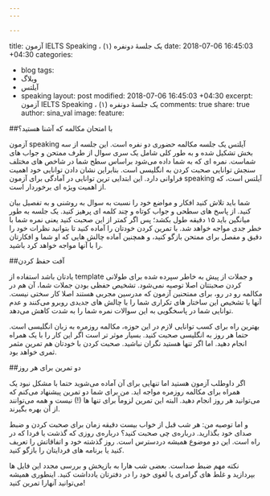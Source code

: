 ```yaml
---
---

---
```

title: آزمون IELTS Speaking ، یک جلسهٔ دونفره (۱)
date: 2018-07-06 16:45:03 +04:30
categories:
- blog
tags:
- وبلاگ
- آیلتس
- speaking
layout: post
modified: 2018-07-06 16:45:03 +04:30
excerpt:  آزمون IELTS Speaking ، یک جلسهٔ دونفره (۱)
comments: true
share: true
author: sina_val
image:
  feature: 







##با امتحان مکالمه که آشنا هستید؟



آزمون speaking آیلتس یک جلسه مکالمه حضوری دو نفره است. این جلسه از سه بخش تشکیل شده و به طور کلی شامل یک سری سوال از طرف ممتحن و جواب های شماست. نمره ای که به شما داده می‌شود براساس سطح شما در شاخص های مختلف سنجش توانایی صحبت کردن به انگلیسی است. بنابراین نشان دادن توانایی خود اهمیت فراوانی دارد. این ابتدایی ترین توانایی در آمادگی برای آزمون speaking آیلتس است، که از اهمیت ویژه ای برخوردار است.



شما باید تلاش کنید افکار و مواضع خود را نسبت به سوال به روشنی و به تفصیل بیان کنید. از پاسخ های سطحی و جواب کوتاه و چند کلمه ای پرهیز کنید. یک جلسه به طور میانگین باید ۱۵ دقیقه طول بکشد؛ پس اگر کمتر از این صحبت کنید یعنی نمره شما با خطر جدی مواجه خواهد شد. با تمرین کردن خودتان را آماده کنید تا بتوانید نظرات خود را دقیق و مفصل برای ممتحن بازگو کنید، و همچنین آماده چالش هایی که او شما و افکارتان را با آنها مواجه خواهد کرد باشید.



##آفت حفظ کردن



یادتان باشد استفاده از template و جملات از پیش به خاطر سپرده شده برای طولانی کردن صحبتتان اصلا توصیه نمی‌شود. تشخیص حفظی بودن جملات  شما، آن هم در مکالمه رو در رو، برای ممتحنین آزمون که مدرسین مجربی هستند اصلا کار سختی نیست. آنها با تشخیص این ساختار های تکراری شما را با چالش های جدیدی روبرو می‌کنند و عدم توانایی شما در پاسخگویی به این سوالات نمره شما را به شدت کاهش می‌دهد.



بهترین راه برای کسب توانایی لازم در این حوزه، مکالمه روزمره به زبان انگلیسی است. حتما هر روز به انگلیسی صحبت کنید. بسیار موثر تر است اگر این کار را با یک همراه انجام دهید. اما اگر تنها هستید نگران نباشید. صحبت کردن با خودتان هم تمرین مثمر ثمری خواهد بود.



##دو تمرین برای هر روز



اگر داوطلب آزمون هستید اما تنهایی برای آن آماده می‌شوید حتما با مشکل نبود یک همراه برای مکالمه روزمره مواجه اید. من برای شما دو تمرین پیشنهاد می‌کنم که می‌توانید هر روز انجام دهید. البته این تمرین لزوماً برای تنها ها (!) نیست و همه می‌توانند از آن بهره بگیرند.

و اما توصیه من: هر شب قبل از خواب بیست دقیقه زمان برای صحبت کردن و ضبط صدای خود بگذارید. درباره‌ی چی صحبت کنید؟ درباره‌ی روزی که گذشت یا فردا که در راه است. این دو موضوع همیشه دردسترس است. روز گذشته خود و اتفاقاتش را تعریف کنید یا برنامه های فردایتان را بازگو کنید.

نکته مهم ضبط صداست. بعضی شب هارا به بازپخش و بررسی مجدد این فایل ها بپردازید و غلط های گرامری یا لغوی خود را در دفترتان یادداشت کنید. اینطوری همیشه می‌توانید آنهارا تمرین کنید!